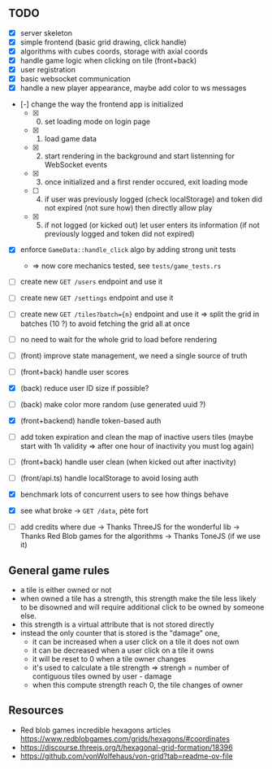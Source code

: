 ## TODO

- [x] server skeleton
- [x] simple frontend (basic grid drawing, click handle)
- [x] algorithms with cubes coords, storage with axial coords
- [x] handle game logic when clicking on tile (front+back)
- [x] user registration
- [x] basic websocket communication
- [x] handle a new player appearance, maybe add color to ws messages
- [-] change the way the frontend app is initialized
  - [x] 0. set loading mode on login page
  - [x] 1. load game data
  - [x] 2. start rendering in the background and start listenning for WebSocket events
  - [x] 3. once initialized and a first render occured, exit loading mode
  - [ ] 4. if user was previously logged (check localStorage) and token did not expired (not sure how)
       then directly allow play
  - [x] 5. if not logged (or kicked out) let user enters its information (if not previously logged and
       token did not expired)
- [x] enforce `GameData::handle_click` algo by adding strong unit tests
  - => now core mechanics tested, see `tests/game_tests.rs`
- [ ] create new `GET /users` endpoint and use it
- [ ] create new `GET /settings` endpoint and use it
- [ ] create new `GET /tiles?batch={n}` endpoint and use it
      => split the grid in batches (10 ?) to avoid fetching the grid all at once
- [ ] no need to wait for the whole grid to load before rendering
- [ ] (front) improve state management, we need a single source of truth
- [ ] (front+back) handle user scores
- [x] (back) reduce user ID size if possible?
- [ ] (back) make color more random (use generated uuid ?)

- [x] (front+backend) handle token-based auth
- [ ] add token expiration and clean the map of inactive users tiles (maybe start with 1h validity => after one hour of
      inactivity you must log again)
- [ ] (front+back) handle user clean (when kicked out after inactivity)
- [ ] (front/api.ts) handle localStorage to avoid losing auth
- [x] benchmark lots of concurrent users to see how things behave
- [x] see what broke
      -> `GET /data`, pète fort
- [ ] add credits where due
      -> Thanks ThreeJS for the wonderful lib
      -> Thanks Red Blob games for the algorithms
      -> Thanks ToneJS (if we use it)

## General game rules

- a tile is either owned or not
- when owned a tile has a strength, this strength make the tile less likely to be disowned and will require additional click to be owned by someone else.
- this strength is a virtual attribute that is not stored directly
- instead the only counter that is stored is the "damage" one,
  - it can be increased when a user click on a tile it does not own
  - it can be decreased when a user click on a tile it owns
  - it will be reset to 0 when a tile owner changes
  - it's used to calculate a tile strength => strengh = number of contiguous tiles owned by user - damage
  - when this compute strength reach 0, the tile changes of owner

## Resources

- Red blob games incredible hexagons articles https://www.redblobgames.com/grids/hexagons/#coordinates
- https://discourse.threejs.org/t/hexagonal-grid-formation/18396
- https://github.com/vonWolfehaus/von-grid?tab=readme-ov-file

